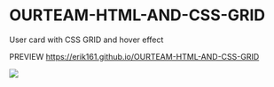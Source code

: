 
# OURTEAM-HTML-AND-CSS-GRID

User card with CSS GRID and hover effect


PREVIEW https://erik161.github.io/OURTEAM-HTML-AND-CSS-GRID


![](img/present.png)



